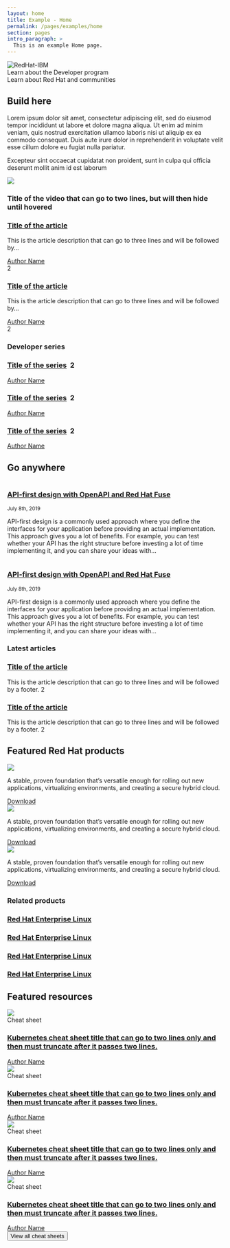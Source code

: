 ```yaml
---
layout: home
title: Example - Home
permalink: /pages/examples/home
section: pages
intro_paragraph: >
  This is an example Home page.
---
```


<main role="main">
  <div id="block-rhdp-content" data-block-plugin-id="system_main_block">
    <article role="article" about="/home/">
      <section>
        <div class="container">
          <div class="pf-l-grid">
            <div class="pf-l-grid__item pf-m-12-col">
              <img alt="RedHat-IBM" src="https://developers.redhat.com/sites/default/files/RedHat_IBM_logo%C2%AE_lockup_horiz_pos_color_RGB.png" class="pf-m-pb-2">
            </div>
          </div>
          <div class="pf-l-grid">
            <div class="pf-l-grid__item pf-m-6-col-on-md pf-m-offset-1-col-on-md">
              <a class="pf-c-button pf-m-link">Learn about the Developer program <i class="fas fa-caret-right"></i></a>
            </div>
            <div class="pf-l-grid__item pf-m-5-col-on-md">
              <a class="pf-c-button pf-m-link">Learn about Red Hat and communities <i class="fas fa-caret-right"></i></a>
            </div>
          </div>
        </div>
      </section>
      <section>
        <div class="container">
          <div class="pf-l-grid pf-m-gutter">
            <div class="pf-l-grid__item">
              <h2 class="pf-c-title pf-u-mb-md">
                Build here
              </h2>
            </div>
          </div>
          <div class="pf-l-grid pf-m-gutter">
            <div class="pf-l-grid__item pf-m-9-col-on-md">
              <div class="pf-l-grid pf-m-gutter">
                <div class="pf-l-grid__item pf-m-12-col">
                  <p>Lorem ipsum dolor sit amet, consectetur adipiscing elit, sed do eiusmod tempor incididunt ut labore et dolore magna aliqua. Ut enim ad minim veniam, quis nostrud exercitation ullamco laboris nisi ut aliquip ex ea commodo consequat. Duis aute irure dolor in reprehenderit in voluptate velit esse cillum dolore eu fugiat nulla pariatur.
                  </p>
                  <p>Excepteur sint occaecat cupidatat non proident, sunt in culpa qui officia deserunt mollit anim id est laborum</p>
                </div>
                <div class="pf-l-grid__item pf-m-12-col">
                  <div class="pf-l-grid pf-m-gutter">
                    <div class="pf-l-grid__item pf-m-4-col-on-md">
                      <div class="pf-c-card rhd-c-card rhd-m-full-height">
                        <div class="rhd-c-card__video">
                          <img src="https://images.pexels.com/photos/417173/pexels-photo-417173.jpeg?cs=srgb&dl=altitude-clouds-cold-417173.jpg&fm=jpg">
                        </div>
                        <div class="rhd-c-card-content">
                          <h3 class="rhd-c-card__title">
                            Title of the video that can go to two lines, but will then hide until hovered
                          </h3>
                        </div>
                      </div>
                    </div>
                    <div class="pf-l-grid__item pf-m-4-col-on-md">
                      <div class="pf-c-card rhd-c-card rhd-m-full-height">
                        <div class="rhd-c-card-content">
                          <h3 class="rhd-c-card__title"><a href="#" class="rhd-m-link">Title of the article</a></h3>
                          <p class="rhd-c-card__body ">This is the article description that can go to three lines and will be followed by…</p>
                          <div class="rhd-c-card__footer">
                            <div class="rhd-c-card__footer--author">
                              <a href="#" class="rhd-m-link">Author Name</a>
                            </div>
                            <div class="rhd-c-comment">
                              <i class="fas fa-comment"></i> 2
                            </div>
                          </div>
                        </div>
                      </div>
                    </div>
                    <div class="pf-l-grid__item pf-m-4-col-on-md">
                      <div class="pf-c-card rhd-c-card rhd-m-full-height">
                        <div class="rhd-c-card-content">
                          <h3 class="rhd-c-card__title"><a href="#" class="rhd-m-link">Title of the article</a></h3>
                          <p class="rhd-c-card__body ">This is the article description that can go to three lines and will be followed by…</p>
                          <div class="rhd-c-card__footer">
                            <div class="rhd-c-card__footer--author">
                              <a href="#" class="rhd-m-link">Author Name</a>
                            </div>
                            <div class="rhd-c-comment">
                              <i class="fas fa-comment"></i> 2
                            </div>
                          </div>
                        </div>
                      </div>
                    </div>
                  </div>
                </div>
              </div>
            </div>
            <div class="pf-l-grid__item pf-m-3-col-on-md">
              <h3 class="pf-c-title pf-u-mb-md">Developer series</h3>
              <div class="rhd-l-grid__list">
                <div class="pf-c-card rhd-c-card__list">
                  <div class="rhd-c-card-content">
                    <h3 class="rhd-c-card__title">
                      <a href="#" class="rhd-m-link">Title of the series</a>&nbsp;
                      <span class="rhd-m-list__comment">
                        <i class="fas fa-newspaper"></i> 2
                      </span>
                    </h3>
                    <div class="rhd-c-card__footer">
                      <div class="rhd-c-card__footer--author">
                        <a href="#" class="rhd-m-link">Author Name</a>
                      </div>
                    </div>
                  </div>
                </div>
                <div class="pf-c-card rhd-c-card__list">
                  <div class="rhd-c-card-content">
                    <h3 class="rhd-c-card__title">
                      <a href="#" class="rhd-m-link">Title of the series</a>&nbsp;
                      <span class="rhd-m-list__comment">
                        <i class="fas fa-newspaper"></i> 2
                      </span>
                    </h3>
                    <div class="rhd-c-card__footer">
                      <div class="rhd-c-card__footer--author">
                        <a href="#" class="rhd-m-link">Author Name</a>
                      </div>
                    </div>
                  </div>
                </div>
                <div class="pf-c-card rhd-c-card__list">
                  <div class="rhd-c-card-content">
                    <h3 class="rhd-c-card__title">
                      <a href="#" class="rhd-m-link">Title of the series</a>&nbsp;
                      <span class="rhd-m-list__comment">
                        <i class="fas fa-newspaper"></i> 2
                      </span>
                    </h3>
                    <div class="rhd-c-card__footer">
                      <div class="rhd-c-card__footer--author">
                        <a href="#" class="rhd-m-link">Author Name</a>
                      </div>
                    </div>
                  </div>
                </div>
              </div>
            </div>
          </div>
        </div>
      </section>
      <section class="pf-u-my-3xl">
        <div class="container">
          <div class="pf-l-grid pf-m-gutter">
            <div class="pf-l-grid__item">
              <h2 class="pf-c-title pf-u-mb-md">
                Go anywhere
              </h2>
            </div>
          </div>
          <div class="pf-l-grid pf-m-gutter">
            <div class="pf-l-grid__item pf-m-9-col-on-md">
              <div class="pf-l-grid">
                <div class="pf-l-grid__item pf-m-12-col">
                  <div class="pf-l-grid pf-m-gutter pf-u-pt-sm pf-u-pb-sm">
                    <div class="pf-l-grid__item pf-m-4-col-on-lg pf-m-5-col-on-md pf-m-6-col-on-sm pf-u-display-flex pf-u-justify-content-center pf-u-flex-direction-column">
                      <picture class="product-download-hero-aside">
                        <source media="(min-width: 480px)" srcset="https://images.pexels.com/photos/714258/pexels-photo-714258.jpeg?cs=srgb&dl=adventure-alpine-alps-714258.jpg">
                        <source media="(min-width: 768px)" srcset="https://images.pexels.com/photos/714258/pexels-photo-714258.jpeg?cs=srgb&dl=adventure-alpine-alps-714258.jpg">
                        <source media="(min-width: 1024px)" srcset="https://images.pexels.com/photos/714258/pexels-photo-714258.jpeg?cs=srgb&dl=adventure-alpine-alps-714258.jpg">
                        <img src="https://images.pexels.com/photos/714258/pexels-photo-714258.jpeg?cs=srgb&dl=adventure-alpine-alps-714258.jpg" alt="" class="">
                      </picture>
                    </div>
                    <div class="pf-l-grid__item pf-m-8-col-on-lg pf-m-7-col-on-md pf-m-6-col-on-sm pf-u-display-flex pf-u-flex-direction-column pf-c-content">
                      <div class="product-download-hero-header">
                        <h1 class="pf-c-title pf-u-mb-0"><a href="#">API-first design with OpenAPI and Red Hat Fuse</a></h1>
                        <small class="pf-u-mb-sm">July 8th, 2019</small>
                      </div>
                      <div class="product-download-hero-body">
                        <p>API-first design is a commonly used approach where you define the interfaces for your application before providing an actual implementation. This approach gives you a lot of benefits. For example, you can test whether your API has the right structure before investing a lot of time implementing it, and you can share your ideas with...</p>
                      </div>
                    </div>
                  </div>
                </div>
                <div class="pf-l-grid__item pf-m-12-col">
                  <div class="pf-l-grid pf-m-gutter pf-u-pt-sm pf-u-pb-sm">
                    <div class="pf-l-grid__item pf-m-4-col-on-lg pf-m-5-col-on-md pf-m-6-col-on-sm pf-u-display-flex pf-u-justify-content-center pf-u-flex-direction-column">
                      <picture class="product-download-hero-aside">
                        <source media="(min-width: 480px)" srcset="https://images.pexels.com/photos/714258/pexels-photo-714258.jpeg?cs=srgb&dl=adventure-alpine-alps-714258.jpg">
                        <source media="(min-width: 768px)" srcset="https://images.pexels.com/photos/714258/pexels-photo-714258.jpeg?cs=srgb&dl=adventure-alpine-alps-714258.jpg">
                        <source media="(min-width: 1024px)" srcset="https://images.pexels.com/photos/714258/pexels-photo-714258.jpeg?cs=srgb&dl=adventure-alpine-alps-714258.jpg">
                        <img src="https://images.pexels.com/photos/714258/pexels-photo-714258.jpeg?cs=srgb&dl=adventure-alpine-alps-714258.jpg" alt="" class="">
                      </picture>
                    </div>
                    <div class="pf-l-grid__item pf-m-8-col-on-lg pf-m-7-col-on-md pf-m-6-col-on-sm pf-u-display-flex pf-u-flex-direction-column pf-c-content">
                      <div class="product-download-hero-header">
                        <h1 class="pf-c-title pf-u-mb-0"><a href="#">API-first design with OpenAPI and Red Hat Fuse</a></h1>
                        <small class="pf-u-mb-sm">July 8th, 2019</small>
                      </div>
                      <div class="product-download-hero-body">
                        <p>API-first design is a commonly used approach where you define the interfaces for your application before providing an actual implementation. This approach gives you a lot of benefits. For example, you can test whether your API has the right structure before investing a lot of time implementing it, and you can share your ideas with...</p>
                      </div>
                    </div>
                  </div>
                </div>
              </div>
            </div>
            <div class="pf-l-grid__item pf-m-3-col-on-md">
              <h3 class="pf-c-title pf-u-mb-md">Latest articles</h3>
              <div class="rhd-l-grid__list">
                <div class="pf-c-card rhd-c-card__list">
                  <div class="rhd-c-card-content">
                    <h3 class="rhd-c-card__title"><a href="#" class="rhd-m-link">Title of the article</a></h3>
                    <p class="rhd-c-card__body ">This is the article description that can go to three lines and will be followed by a footer. <span class="rhd-m-list__comment"><i class="fas fa-comment"></i> 2</span></p>
                  </div>
                </div>
                <div class="pf-c-card rhd-c-card__list">
                  <div class="rhd-c-card-content">
                    <h3 class="rhd-c-card__title"><a href="#" class="rhd-m-link">Title of the article</a></h3>
                    <p class="rhd-c-card__body ">This is the article description that can go to three lines and will be followed by a footer. <span class="rhd-m-list__comment"><i class="fas fa-comment"></i> 2</span></p>
                  </div>
                </div>
              </div>
            </div>
          </div>
        </div>
      </section>
      <section class="pf-u-my-3xl">
        <div class="container">
          <div class="pf-l-grid pf-m-gutter">
            <div class="pf-l-grid__item">
              <h2 class="pf-c-title pf-u-mb-md">
                Featured Red Hat products
              </h2>
            </div>
          </div>
          <div class="pf-l-grid pf-m-gutter">
            <div class="pf-l-grid__item pf-m-9-col-on-md">
              <div class="pf-l-grid">
                <div class="pf-l-grid__item pf-m-12-col">
                  <div class="pf-l-grid pf-m-gutter">
                    <div class="pf-l-grid__item pf-m-4-col-on-md">
                      <div class="pf-c-card rhd-c-card">
                        <img src="https://developers.redhat.com/sites/default/files/styles/teaser/public/externals/fc954fdb2506fde810a74701776127e6.png?itok=y5At3nm0" class="rhd-c-card__image">
                        <div class="rhd-c-card-content">
                          <p class="rhd-c-card__body">A stable, proven foundation that’s versatile enough for rolling out new applications, virtualizing environments, and creating a secure hybrid cloud.</p>
                          <div class="rhd-c-card__footer">
                            <div class="rhd-c-card__footer--download">
                              <a href="#" class="rhd-m-link">Download <i class="fas fa-arrow-right"></i></a>
                            </div>
                          </div>
                        </div>
                      </div>
                    </div>
                    <div class="pf-l-grid__item pf-m-4-col-on-md">
                      <div class="pf-c-card rhd-c-card">
                        <img src="https://developers.redhat.com/sites/default/files/styles/teaser/public/externals/fc954fdb2506fde810a74701776127e6.png?itok=y5At3nm0" class="rhd-c-card__image">
                        <div class="rhd-c-card-content">
                          <p class="rhd-c-card__body">A stable, proven foundation that’s versatile enough for rolling out new applications, virtualizing environments, and creating a secure hybrid cloud.</p>
                          <div class="rhd-c-card__footer">
                            <div class="rhd-c-card__footer--download">
                              <a href="#" class="rhd-m-link">Download <i class="fas fa-arrow-right"></i></a>
                            </div>
                          </div>
                        </div>
                      </div>
                    </div>
                    <div class="pf-l-grid__item pf-m-4-col-on-md">
                      <div class="pf-c-card rhd-c-card">
                        <img src="https://developers.redhat.com/sites/default/files/styles/teaser/public/externals/fc954fdb2506fde810a74701776127e6.png?itok=y5At3nm0" class="rhd-c-card__image">
                        <div class="rhd-c-card-content">
                          <p class="rhd-c-card__body">A stable, proven foundation that’s versatile enough for rolling out new applications, virtualizing environments, and creating a secure hybrid cloud.</p>
                          <div class="rhd-c-card__footer">
                            <div class="rhd-c-card__footer--download">
                              <a href="#" class="rhd-m-link">Download <i class="fas fa-arrow-right"></i></a>
                            </div>
                          </div>
                        </div>
                      </div>
                    </div>
                  </div>
                </div>
              </div>
            </div>
            <div class="pf-l-grid__item pf-m-3-col-on-md">
              <h3 class="pf-c-title pf-u-mb-md">Related products</h3>
              <div class="rhd-l-grid__list">
                <div class="pf-c-card rhd-c-card__list">
                  <div class="rhd-c-card-content">
                    <h3 class="rhd-c-card__title"><a href="#" class="rhd-m-link">Red Hat Enterprise Linux</a></h3>
                  </div>
                </div>
                <div class="pf-c-card rhd-c-card__list">
                  <div class="rhd-c-card-content">
                    <h3 class="rhd-c-card__title"><a href="#" class="rhd-m-link">Red Hat Enterprise Linux</a></h3>
                  </div>
                </div>
                <div class="pf-c-card rhd-c-card__list">
                  <div class="rhd-c-card-content">
                    <h3 class="rhd-c-card__title"><a href="#" class="rhd-m-link">Red Hat Enterprise Linux</a></h3>
                  </div>
                </div>
                <div class="pf-c-card rhd-c-card__list">
                  <div class="rhd-c-card-content">
                    <h3 class="rhd-c-card__title"><a href="#" class="rhd-m-link">Red Hat Enterprise Linux</a></h3>
                  </div>
                </div>
              </div>
            </div>
          </div>
        </div>
      </section>
      <section class="pf-u-my-3xl">
        <div class="container">
          <div class="pf-l-grid pf-m-gutter">
            <div class="pf-l-grid__item">
              <h2 class="pf-c-title">
                Featured resources
              </h2>
            </div>
          </div>
          <div class="pf-l-grid pf-m-gutter">
            <div class="pf-l-grid__item pf-m-12-col">
              <div class="pf-l-grid">
                <div class="pf-l-grid__item pf-m-12-col">
                  <div class="pf-l-grid pf-m-gutter">
                    <div class="pf-l-grid__item pf-m-3-col-on-md">
                      <div class="pf-c-card rhd-c-card">
                        <img src="https://images.pexels.com/photos/414171/pexels-photo-414171.jpeg?cs=srgb&amp;dl=adventure-calm-clouds-414171.jpg&amp;fm=jpg" class="rhd-c-card__image">
                        <div class="rhd-c-card__tag">
                          <i class="far fa-clone"></i> Cheat sheet
                        </div>
                        <div class="rhd-c-card-content">
                          <h3 class="rhd-c-card__title"><a href="#" class="rhd-m-link">Kubernetes cheat sheet title that can go to two lines only and then must truncate after it passes two lines.</a></h3>
                          <div class="rhd-c-card__footer">
                            <div class="rhd-c-card__footer--author">
                              <a href="#" class="rhd-m-link">Author Name</a>
                            </div>
                          </div>
                        </div>
                      </div>
                    </div>
                    <div class="pf-l-grid__item pf-m-3-col-on-md">
                      <div class="pf-c-card rhd-c-card">
                        <img src="https://images.pexels.com/photos/414171/pexels-photo-414171.jpeg?cs=srgb&amp;dl=adventure-calm-clouds-414171.jpg&amp;fm=jpg" class="rhd-c-card__image">
                        <div class="rhd-c-card__tag">
                          <i class="far fa-clone"></i> Cheat sheet
                        </div>
                        <div class="rhd-c-card-content">
                          <h3 class="rhd-c-card__title"><a href="#" class="rhd-m-link">Kubernetes cheat sheet title that can go to two lines only and then must truncate after it passes two lines.</a></h3>
                          <div class="rhd-c-card__footer">
                            <div class="rhd-c-card__footer--author">
                              <a href="#" class="rhd-m-link">Author Name</a>
                            </div>
                          </div>
                        </div>
                      </div>
                    </div>
                    <div class="pf-l-grid__item pf-m-3-col-on-md">
                      <div class="pf-c-card rhd-c-card">
                        <img src="https://images.pexels.com/photos/414171/pexels-photo-414171.jpeg?cs=srgb&amp;dl=adventure-calm-clouds-414171.jpg&amp;fm=jpg" class="rhd-c-card__image">
                        <div class="rhd-c-card__tag">
                          <i class="far fa-clone"></i> Cheat sheet
                        </div>
                        <div class="rhd-c-card-content">
                          <h3 class="rhd-c-card__title"><a href="#" class="rhd-m-link">Kubernetes cheat sheet title that can go to two lines only and then must truncate after it passes two lines.</a></h3>
                          <div class="rhd-c-card__footer">
                            <div class="rhd-c-card__footer--author">
                              <a href="#" class="rhd-m-link">Author Name</a>
                            </div>
                          </div>
                        </div>
                      </div>
                    </div>
                    <div class="pf-l-grid__item pf-m-3-col-on-md">
                      <div class="pf-c-card rhd-c-card">
                        <img src="https://images.pexels.com/photos/414171/pexels-photo-414171.jpeg?cs=srgb&amp;dl=adventure-calm-clouds-414171.jpg&amp;fm=jpg" class="rhd-c-card__image">
                        <div class="rhd-c-card__tag">
                          <i class="far fa-clone"></i> Cheat sheet
                        </div>
                        <div class="rhd-c-card-content">
                          <h3 class="rhd-c-card__title"><a href="#" class="rhd-m-link">Kubernetes cheat sheet title that can go to two lines only and then must truncate after it passes two lines.</a></h3>
                          <div class="rhd-c-card__footer">
                            <div class="rhd-c-card__footer--author">
                              <a href="#" class="rhd-m-link">Author Name</a>
                            </div>
                          </div>
                        </div>
                      </div>
                    </div>
                  </div>
                  <div class="pf-c-expandable pf-u-mt-sm">
                    <button type="button" class="pf-c-expandable__toggle" aria-expanded="false">
                      <i class="fas fa-angle-right pf-c-expandable__toggle-icon" aria-hidden="true"></i>
                      <span>View all cheat sheets</span>
                    </button>
                    <div class="pf-c-expandable__content" hidden>
                      This content is visible only when the component is expanded.
                    </div>
                  </div>
                </div>
              </div>
            </div>
          </div>
        </div>
      </section>
    </article>
  </div>
</main>
